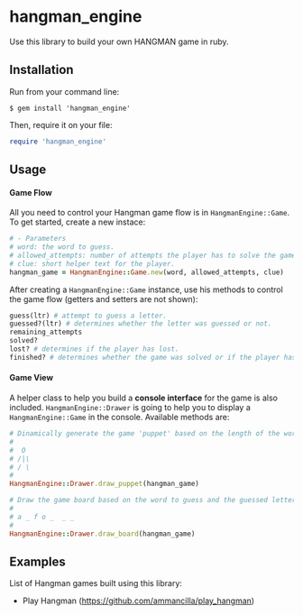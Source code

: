 # hangman_engine
Use this library to build your own HANGMAN game in ruby.

## Installation

Run from your command line:
```
$ gem install 'hangman_engine'
```
Then, require it on your file:
```ruby
require 'hangman_engine'
```
## Usage
#### Game Flow

 All you need to control your Hangman game flow is in `HangmanEngine::Game`. To get started, create a new instace: 

```ruby
# - Parameters
# word: the word to guess.
# allowed_attempts: number of attempts the player has to solve the game before losing.
# clue: short helper text for the player.
hangman_game = HangmanEngine::Game.new(word, allowed_attempts, clue)
```
 After creating a `HangmanEngine::Game` instance, use his methods to control the game flow (getters and setters are not shown):
```ruby
guess(ltr) # attempt to guess a letter.
guessed?(ltr) # determines whether the letter was guessed or not.
remaining_attempts
solved? 
lost? # determines if the player has lost.
finished? # determines whether the game was solved or if the player has lost
```
#### Game View

A helper class to help you build a **console interface** for the game is also included. `HangmanEngine::Drawer` is going to help you to display a `HangmanEngine::Game` in the console. Available methods are:
```ruby
# Dinamically generate the game 'puppet' based on the length of the word to guess and the remaining attempts to guess it.
# 
#  O
# /|\
# / \
#
HangmanEngine::Drawer.draw_puppet(hangman_game)

# Draw the game board based on the word to guess and the guessed letters.
# 
# a _ f o _  _ _
# 
HangmanEngine::Drawer.draw_board(hangman_game)
```
## Examples
List of Hangman games built using this library:
- Play Hangman (https://github.com/ammancilla/play_hangman)
